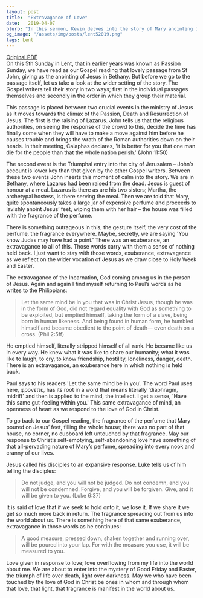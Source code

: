 ```yaml
---
layout: post
title:  "Extravagance of Love"
date:   2019-04-07
blurb: "In this sermon, Kevin delves into the story of Mary anointing Jesus' feet with expensive perfume, a moment of calm amidst the tumultuous events leading up to Jesus' crucifixion. He explores the themes of exuberance and extravagance, drawing parallels with the Incarnation and the self-emptying, self-abandoning love of Christ. He encourages listeners to respond to Christ's love with the same extravagance, allowing it to permeate every aspect of their lives."
og_image: "/assets/img/posts/lent52019.png"
tags: Lent
---
```

[Original PDF](/assets/pdf/lent52019.pdf)    
On this 5th Sunday in Lent, that in earlier years was known as Passion Sunday, we have read as our Gospel reading that lovely passage from St John, giving us the anointing of Jesus in Bethany. But before we go to the passage itself, let us take a look at the wider setting of the story. The Gospel writers tell their story in two ways; first in the individual passages themselves and secondly in the order in which they group their material.

This passage is placed between two crucial events in the ministry of Jesus as it moves towards the climax of the Passion, Death and Resurrection of Jesus. The first is the raising of Lazarus. John tells us that the religious authorities, on seeing the response of the crowd to this, decide the time has finally come when they will have to make a move against him before he causes trouble and brings the wrath of the Roman authorities down on their heads. In their meeting, Caiaphas declares, 'it is better for you that one man die for the people than that the whole nation perish.' (John 11:50)

The second event is the Triumphal entry into the city of Jerusalem – John’s account is lower key than that given by the other Gospel writers. Between these two events John inserts this moment of calm into the story. We are in Bethany, where Lazarus had been raised from the dead. Jesus is guest of honour at a meal. Lazarus is there as are his two sisters; Martha, the archetypal hostess, is there serving the meal. Then we are told that Mary, quite spontaneously takes a large jar of expensive perfume and proceeds to lavishly anoint Jesus’ feet, wiping them with her hair – the house was filled with the fragrance of the perfume.

There is something outrageous in this, the gesture itself, the very cost of the perfume, the fragrance everywhere. Maybe, secretly, we are saying 'You know Judas may have had a point.' There was an exuberance, an extravagance to all of this. Those words carry with them a sense of nothing held back. I just want to stay with those words, exuberance, extravagance as we reflect on the wider vocation of Jesus as we draw close to Holy Week and Easter.

The extravagance of the Incarnation, God coming among us in the person of Jesus. Again and again I find myself returning to Paul’s words as he writes to the Philippians:

> Let the same mind be in you that was in Christ Jesus,
> though he was in the form of God,
> did not regard equality with God
> as something to be exploited,
> but emptied himself,
> taking the form of a slave,
> being born in human likeness.
> And being found in human form,
> he humbled himself
> and became obedient to the point of death—
> even death on a cross. (Phil 2:5ff)

He emptied himself, literally stripped himself of all rank. He became like us in every way. He knew what it was like to share our humanity; what it was like to laugh, to cry, to know friendship, hostility, loneliness, danger, death. There is an extravagance, an exuberance here in which nothing is held back.

Paul says to his readers 'Let the same mind be in you'. The word Paul uses here, φρονεῖτε, has its root in a word that means literally 'diaphragm, midriff' and then is applied to the mind, the intellect. I get a sense, 'Have this same gut-feeling within you.' This same extravagance of mind, an openness of heart as we respond to the love of God in Christ.

To go back to our Gospel reading, the fragrance of the perfume that Mary poured on Jesus’ feet, filling the whole house; there was no part of that house, no corner, no cupboard left untouched by that fragrance. May our response to Christ’s self-emptying, self-abandoning love have something of that all-pervading nature of Mary’s perfume, spreading into every nook and cranny of our lives.

Jesus called his disciples to an expansive response. Luke tells us of him telling the disciples:

> Do not judge, and you will not be judged. Do not condemn, and you will not be condemned. Forgive, and you will be forgiven. Give, and it will be given to you. (Luke 6:37)

It is said of love that if we seek to hold onto it, we lose it. If we share it we get so much more back in return. The fragrance spreading out from us into the world about us. There is something here of that same exuberance, extravagance in those words as he continues:

> A good measure, pressed down, shaken together and running over, will be poured into your lap. For with the measure you use, it will be measured to you.

Love given in response to love; love overflowing from my life into the world about me. We are about to enter into the mystery of Good Friday and Easter, the triumph of life over death, light over darkness. May we who have been touched by the love of God in Christ be ones in whom and through whom that love, that light, that fragrance is manifest in the world about us.
